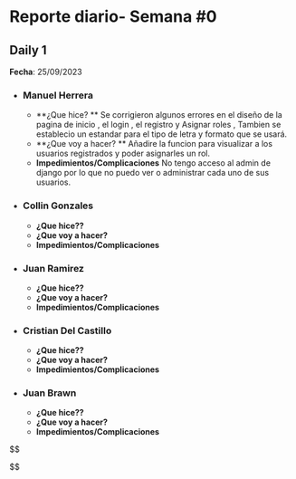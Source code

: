# **Reporte diario- Semana #0**

## **Daily 1**

**Fecha**: 25/09/2023

- ### **Manuel Herrera**

  - **¿Que hice? ** Se corrigieron algunos errores en el diseño de la pagina de inicio , el login , el registro y Asignar roles , Tambien se establecio un estandar para el tipo de letra y formato que se usará.
  - **¿Que voy a hacer? ** Añadire la funcion para visualizar a los usuarios registrados y poder asignarles un rol.
  - **Impedimientos/Complicaciones** No tengo acceso al admin de django por lo que no puedo ver o administrar cada uno de sus usuarios.
- ### **Collin Gonzales**

  - **¿Que hice??**
  - **¿Que voy a hacer?**
  - **Impedimientos/Complicaciones**
- ### **Juan Ramirez**

  - **¿Que hice??**
  - **¿Que voy a hacer?**
  - **Impedimientos/Complicaciones**
- ### **Cristian Del Castillo**

  - **¿Que hice??**
  - **¿Que voy a hacer?**
  - **Impedimientos/Complicaciones**
- ### **Juan Brawn**

  - **¿Que hice??**
  - **¿Que voy a hacer?**
  - **Impedimientos/Complicaciones**

$$


$$
